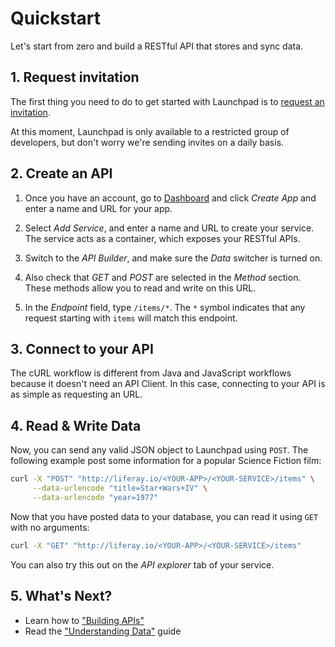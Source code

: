 # Quickstart

Let's start from zero and build a RESTful API that stores and sync data.

## 1. Request invitation

The first thing you need to do to get started with Launchpad is to [request an invitation](http://liferay.io/#invitation).

At this moment, Launchpad is only available to a restricted group of developers, but don't worry we're sending invites on a daily basis.

## 2. Create an API

1. Once you have an account, go to [Dashboard](http://liferay.io/dashboard/apps) and click *Create App* and enter a name and URL for your app.

3. Select *Add Service*, and enter a name and URL to create your service. The service acts as a  container, which exposes your RESTful APIs.

4. Switch to the *API Builder*, and make sure the *Data* switcher is turned on.

5. Also check that *GET* and *POST* are selected in the *Method* section. These methods allow you to read and write on this URL.

5. In the *Endpoint* field, type `/items/*`. The `*` symbol indicates that any request starting with `items` will match this endpoint.

## 3. Connect to your API

The cURL workflow is different from Java and JavaScript workflows because it doesn't need an API Client. In this case, connecting to your API is as simple as requesting an URL.

## 4. Read & Write Data

Now, you can send any valid JSON object to Launchpad using `POST`. The following example post some information for a popular Science Fiction film:

```bash
curl -X "POST" "http://liferay.io/<YOUR-APP>/<YOUR-SERVICE>/items" \
     --data-urlencode "title=Star+Wars+IV" \
     --data-urlencode "year=1977"
```

Now that you have posted data to your database, you can read it using `GET` with no arguments:

```bash
curl -X "GET" "http://liferay.io/<YOUR-APP>/<YOUR-SERVICE>/items"
```

You can also try this out on the *API explorer* tab of your service.

## 5. What's Next?

* Learn how to ["Building APIs"](http://liferay.io/docs/curl/building-apis.html)
* Read the ["Understanding Data"](http://liferay.io/docs/curl/understanding-data.html) guide
